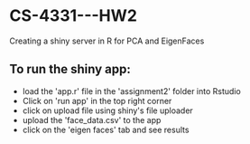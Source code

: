 # CS-4331---HW2
Creating a shiny server in R for PCA and EigenFaces

## To run the shiny app:
- load the 'app.r' file in the 'assignment2' folder into Rstudio
- Click on 'run app' in the top right corner
- click on upload file using shiny's file uploader
- upload the 'face_data.csv' to the app
- click on the 'eigen faces' tab and see results
